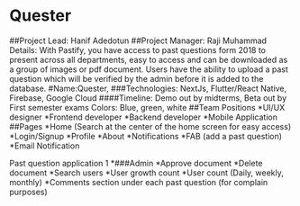# Quester
##Project Lead: Hanif Adedotun
##Project Manager: Raji Muhammad
Details: With Pastify, you have access to past questions form 2018 to present across all departments, easy to access and can be downloaded as a group of images or pdf document. Users have the ability to upload a past question which will be verified by the admin before it is added to the database.
#Name:Quester, 
###Technologies: NextJs, Flutter/React Native, Firebase, Google Cloud
####Timeline: Demo out by midterms, Beta out by First semester exams
Colors: Blue, green, white
##Team Positions
*UI/UX designer
*Frontend developer
*Backend developer
*Mobile Application 
##Pages
*Home (Search at the center of the home screen for easy access)
*Login/Signup
*Profile
*About
*Notifications
*FAB (add a past question)
*Email Notification

Past question application	1
*###Admin 
*Approve document
*Delete document
*Search users
*User growth count
*User count (Daily, weekly, monthly)
*Comments section under each past question (for complain purposes)

